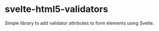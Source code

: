 # svelte-html5-validators
Simple library to add validator attributes to form elements using Svelte.
